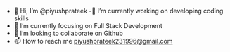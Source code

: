 - 👋 Hi, I’m @piyushprateek
-🔭 I’m currently working on developing coding skills
- 🌱 I’m currently focusing on Full Stack Development
- 💞️ I’m looking to collaborate on Github
- 📫 How to reach me piyushprateek231996@gmail.com

<!---
piyushpratek/piyushpratek is a ✨ special ✨ repository because its `README.md` (this file) appears on your GitHub profile.
You can click the Preview link to take a look at your changes.
--->

